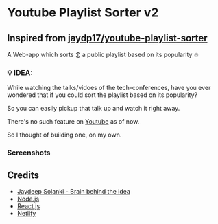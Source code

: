 # Youtube Playlist Sorter v2

## Inspired from [jaydp17/youtube-playlist-sorter](https://github.com/jaydp17/youtube-playlist-sorter)

A Web-app which sorts ↕️ a public playlist based on its popularity 🔥

### 💡 IDEA:

While watching the talks/vidoes of the tech-conferences, have you ever wondered that if you could sort the playlist based on its popularity?

So you can easily pickup that talk up and watch it right away.

There's no such feature on [Youtube](https://youtube.com/) as of now. 

So I thought of building one, on my own.


### Screenshots


## Credits

- [Jaydeep Solanki - Brain behind the idea](https://jaydp.com)
- [Node.js](https://nodejs.org/)
- [React.js](https://reactjs.org/)
- [Netlify](https://www.netlify.com/)

